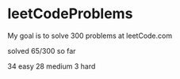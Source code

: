 # leetCodeProblems
My goal is to solve 300 problems at leetCode.com

solved 65/300 so far

34 easy
28 medium
3 hard
